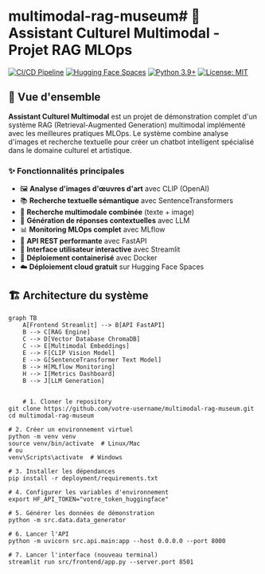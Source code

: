 # multimodal-rag-museum# 🎨 Assistant Culturel Multimodal - Projet RAG MLOps

[![CI/CD Pipeline](https://github.com/votre-username/multimodal-rag-museum/actions/workflows/ci_cd.yml/badge.svg)](https://github.com/votre-username/multimodal-rag-museum/actions)
[![Hugging Face Spaces](https://img.shields.io/badge/%F0%9F%A4%97%20Hugging%20Face-Spaces-blue)](https://huggingface.co/spaces/votre-username/multimodal-rag-museum)
[![Python 3.9+](https://img.shields.io/badge/python-3.9+-blue.svg)](https://www.python.org/downloads/)
[![License: MIT](https://img.shields.io/badge/License-MIT-yellow.svg)](https://opensource.org/licenses/MIT)

## 🎯 Vue d'ensemble

**Assistant Culturel Multimodal** est un projet de démonstration complet d'un système RAG (Retrieval-Augmented Generation) multimodal implémenté avec les meilleures pratiques MLOps. Le système combine analyse d'images et recherche textuelle pour créer un chatbot intelligent spécialisé dans le domaine culturel et artistique.

### ✨ Fonctionnalités principales

- 🖼️ **Analyse d'images d'œuvres d'art** avec CLIP (OpenAI)
- 📚 **Recherche textuelle sémantique** avec SentenceTransformers  
- 🔗 **Recherche multimodale combinée** (texte + image)
- 🤖 **Génération de réponses contextuelles** avec LLM
- 📊 **Monitoring MLOps complet** avec MLflow
- 🚀 **API REST performante** avec FastAPI
- 💬 **Interface utilisateur interactive** avec Streamlit
- 🐳 **Déploiement containerisé** avec Docker
- ☁️ **Déploiement cloud gratuit** sur Hugging Face Spaces

## 🏗️ Architecture du système

```mermaid
graph TB
    A[Frontend Streamlit] --> B[API FastAPI]
    B --> C[RAG Engine]
    C --> D[Vector Database ChromaDB]
    C --> E[Multimodal Embeddings]
    E --> F[CLIP Vision Model]
    E --> G[SentenceTransformer Text Model]
    B --> H[MLflow Monitoring]
    H --> I[Metrics Dashboard]
    B --> J[LLM Generation]


    # 1. Cloner le repository
git clone https://github.com/votre-username/multimodal-rag-museum.git
cd multimodal-rag-museum

# 2. Créer un environnement virtuel
python -m venv venv
source venv/bin/activate  # Linux/Mac
# ou
venv\Scripts\activate  # Windows

# 3. Installer les dépendances
pip install -r deployment/requirements.txt

# 4. Configurer les variables d'environnement
export HF_API_TOKEN="votre_token_huggingface"

# 5. Générer les données de démonstration
python -m src.data.data_generator

# 6. Lancer l'API
python -m uvicorn src.api.main:app --host 0.0.0.0 --port 8000

# 7. Lancer l'interface (nouveau terminal)
streamlit run src/frontend/app.py --server.port 8501
